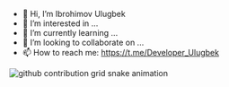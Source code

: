 - 👋 Hi, I’m Ibrohimov Ulugbek
- 👀 I’m interested in ...
- 🌱 I’m currently learning ...
- 💞️ I’m looking to collaborate on ...
- 📫 How to reach me: https://t.me/Developer_Ulugbek


<picture>
  <source media="(prefers-color-scheme: dark)" srcset="https://raw.githubusercontent.com/IbrohimovUlugbek04/IbrohimovUlugbek04/output/github-contribution-grid-snake-dark.svg">
  <source media="(prefers-color-scheme: light)" srcset="https://raw.githubusercontent.com/IbrohimovUlugbek04/IbrohimovUlugbek04/output/github-contribution-grid-snake.svg">
  <img alt="github contribution grid snake animation" src="https://raw.githubusercontent.com/IbrohimovUlugbek04/IbrohimovUlugbek04/output/github-contribution-grid-snake.svg">
</picture>

